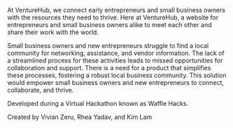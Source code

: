 At VentureHub, we connect early entrepreneurs and small business owners with the resources they need to thrive. Here at VentureHub, a website for entrepreneurs and small business owners alike to meet each other and share their work with the world.

Small business owners and new entrepreneurs struggle to find a local community for networking, assistance, and vendor information. The lack of a streamlined process for these activities leads to missed opportunities for collaboration and support. There is a need for a product that simplifies these processes, fostering a robust local business community. This solution would empower small business owners and new entrepreneurs to connect, collaborate, and thrive.

Developed during a Virtual Hackathon known as Waffle Hacks.

Created by Vivian Zeru, Rhea Yadav, and Kim Lam
